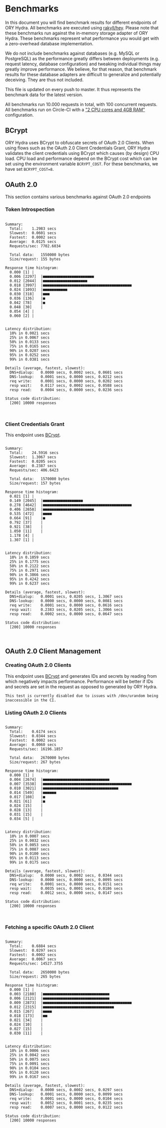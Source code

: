 # Benchmarks

In this document you will find benchmark results for different endpoints of ORY Hydra. All benchmarks are executed
using [rakyll/hey](https://github.com/rakyll/hey). Please note that these benchmarks run against the in-memory storage
adapter of ORY Hydra. These benchmarks represent what performance you would get with a zero-overhead database implementation.

We do not include benchmarks against databases (e.g. MySQL or PostgreSQL) as the performance greatly differs between
deployments (e.g. request latency, database configuration) and tweaking individual things may greatly improve performance.
We believe, for that reason, that benchmark results for these database adapters are difficult to generalize and potentially
deceiving. They are thus not included.

This file is updated on every push to master. It thus represents the benchmark data for the latest version.

All benchmarks run 10.000 requests in total, with 100 concurrent requests. All benchmarks run on Circle-CI with a
["2 CPU cores and 4GB RAM"](https://support.circleci.com/hc/en-us/articles/360000489307-Why-do-my-tests-take-longer-to-run-on-CircleCI-than-locally-)
configuration.

## BCrypt

ORY Hydra uses BCrypt to obfuscate secrets of OAuth 2.0 Clients. When using flows such as the OAuth 2.0 Client Credentials
Grant, ORY Hydra validates the client credentials using BCrypt which causes (by design) CPU load. CPU load and performance
depend on the BCrypt cost which can be set using the environment variable `BCRYPT_COST`. For these benchmarks,
we have set `BCRYPT_COST=8`.

## OAuth 2.0

This section contains various benchmarks against OAuth 2.0 endpoints

### Token Introspection

```

Summary:
  Total:	1.2983 secs
  Slowest:	0.0601 secs
  Fastest:	0.0002 secs
  Average:	0.0125 secs
  Requests/sec:	7702.6034
  
  Total data:	1550000 bytes
  Size/request:	155 bytes

Response time histogram:
  0.000 [1]	|
  0.006 [2297]	|■■■■■■■■■■■■■■■■■■■■■■■
  0.012 [2044]	|■■■■■■■■■■■■■■■■■■■■
  0.018 [3997]	|■■■■■■■■■■■■■■■■■■■■■■■■■■■■■■■■■■■■■■■■
  0.024 [1093]	|■■■■■■■■■■■
  0.030 [318]	|■■■
  0.036 [136]	|■
  0.042 [78]	|■
  0.048 [30]	|
  0.054 [4]	|
  0.060 [2]	|


Latency distribution:
  10% in 0.0021 secs
  25% in 0.0067 secs
  50% in 0.0133 secs
  75% in 0.0165 secs
  90% in 0.0207 secs
  95% in 0.0252 secs
  99% in 0.0381 secs

Details (average, fastest, slowest):
  DNS+dialup:	0.0000 secs, 0.0002 secs, 0.0601 secs
  DNS-lookup:	0.0001 secs, 0.0000 secs, 0.0212 secs
  req write:	0.0001 secs, 0.0000 secs, 0.0202 secs
  resp wait:	0.0117 secs, 0.0002 secs, 0.0588 secs
  resp read:	0.0004 secs, 0.0000 secs, 0.0236 secs

Status code distribution:
  [200]	10000 responses



```

### Client Credentials Grant

This endpoint uses [BCrypt](#bcrypt).

```

Summary:
  Total:	24.5916 secs
  Slowest:	1.3067 secs
  Fastest:	0.0205 secs
  Average:	0.2387 secs
  Requests/sec:	406.6423
  
  Total data:	1570000 bytes
  Size/request:	157 bytes

Response time histogram:
  0.021 [1]	|
  0.149 [2045]	|■■■■■■■■■■■■■■■■■■
  0.278 [4642]	|■■■■■■■■■■■■■■■■■■■■■■■■■■■■■■■■■■■■■■■■
  0.406 [2658]	|■■■■■■■■■■■■■■■■■■■■■■■
  0.535 [472]	|■■■■
  0.664 [91]	|■
  0.792 [37]	|
  0.921 [38]	|
  1.050 [11]	|
  1.178 [4]	|
  1.307 [1]	|


Latency distribution:
  10% in 0.1059 secs
  25% in 0.1775 secs
  50% in 0.2122 secs
  75% in 0.2971 secs
  90% in 0.3866 secs
  95% in 0.4242 secs
  99% in 0.6237 secs

Details (average, fastest, slowest):
  DNS+dialup:	0.0001 secs, 0.0205 secs, 1.3067 secs
  DNS-lookup:	0.0000 secs, 0.0000 secs, 0.0081 secs
  req write:	0.0001 secs, 0.0000 secs, 0.0616 secs
  resp wait:	0.2383 secs, 0.0205 secs, 1.3066 secs
  resp read:	0.0002 secs, 0.0000 secs, 0.0647 secs

Status code distribution:
  [200]	10000 responses



```

## OAuth 2.0 Client Management

### Creating OAuth 2.0 Clients

This endpoint uses [BCrypt](#bcrypt) and generates IDs and secrets by reading from  which negatively impacts
performance. Performance will be better if IDs and secrets are set in the request as opposed to generated by ORY Hydra.

```
This test is currently disabled due to issues with /dev/urandom being inaccessible in the CI.
```

### Listing OAuth 2.0 Clients

```

Summary:
  Total:	0.6174 secs
  Slowest:	0.0344 secs
  Fastest:	0.0002 secs
  Average:	0.0060 secs
  Requests/sec:	16196.1857
  
  Total data:	2670000 bytes
  Size/request:	267 bytes

Response time histogram:
  0.000 [1]	|
  0.004 [2674]	|■■■■■■■■■■■■■■■■■■■■■■■■■■■■■■
  0.007 [3538]	|■■■■■■■■■■■■■■■■■■■■■■■■■■■■■■■■■■■■■■■■
  0.010 [3021]	|■■■■■■■■■■■■■■■■■■■■■■■■■■■■■■■■■■
  0.014 [549]	|■■■■■■
  0.017 [108]	|■
  0.021 [61]	|■
  0.024 [15]	|
  0.028 [13]	|
  0.031 [15]	|
  0.034 [5]	|


Latency distribution:
  10% in 0.0007 secs
  25% in 0.0032 secs
  50% in 0.0053 secs
  75% in 0.0087 secs
  90% in 0.0100 secs
  95% in 0.0113 secs
  99% in 0.0175 secs

Details (average, fastest, slowest):
  DNS+dialup:	0.0000 secs, 0.0002 secs, 0.0344 secs
  DNS-lookup:	0.0000 secs, 0.0000 secs, 0.0095 secs
  req write:	0.0001 secs, 0.0000 secs, 0.0151 secs
  resp wait:	0.0035 secs, 0.0001 secs, 0.0186 secs
  resp read:	0.0012 secs, 0.0000 secs, 0.0147 secs

Status code distribution:
  [200]	10000 responses



```

### Fetching a specific OAuth 2.0 Client

```

Summary:
  Total:	0.6884 secs
  Slowest:	0.0297 secs
  Fastest:	0.0002 secs
  Average:	0.0067 secs
  Requests/sec:	14527.3755
  
  Total data:	2650000 bytes
  Size/request:	265 bytes

Response time histogram:
  0.000 [1]	|
  0.003 [2180]	|■■■■■■■■■■■■■■■■■■■■■■■■■■■■■■
  0.006 [2121]	|■■■■■■■■■■■■■■■■■■■■■■■■■■■■■■
  0.009 [2873]	|■■■■■■■■■■■■■■■■■■■■■■■■■■■■■■■■■■■■■■■■
  0.012 [2315]	|■■■■■■■■■■■■■■■■■■■■■■■■■■■■■■■■
  0.015 [267]	|■■■■
  0.018 [173]	|■■
  0.021 [34]	|
  0.024 [10]	|
  0.027 [15]	|
  0.030 [11]	|


Latency distribution:
  10% in 0.0006 secs
  25% in 0.0042 secs
  50% in 0.0075 secs
  75% in 0.0091 secs
  90% in 0.0104 secs
  95% in 0.0120 secs
  99% in 0.0167 secs

Details (average, fastest, slowest):
  DNS+dialup:	0.0000 secs, 0.0002 secs, 0.0297 secs
  DNS-lookup:	0.0001 secs, 0.0000 secs, 0.0099 secs
  req write:	0.0001 secs, 0.0000 secs, 0.0104 secs
  resp wait:	0.0052 secs, 0.0001 secs, 0.0235 secs
  resp read:	0.0007 secs, 0.0000 secs, 0.0122 secs

Status code distribution:
  [200]	10000 responses



```
